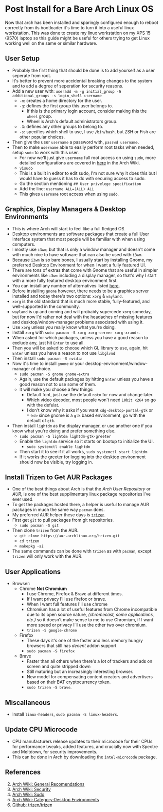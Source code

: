Post Install for a Bare Arch Linux OS
=====================================

Now that arch has been installed and sparingly configured enough to reboot correctly from its bootloader it's time to turn it into a useful linux workstation. This was done to create my linux workstation on my XPS 15 (9570) laptop so this guide might be useful for others trying to get Linux working well on the same or similar hardware.


User Setup
----------

* Probably the first thing that should be done is to add yourself as a user seperate from root.
* It's better to prevent more accidental breaking changes to the system and to add a degree of seperation for security reasons.
* Add a new user with: `useradd -m -g initial_group -G additional_groups -s login_shell username`
    * `-m`: creates a home directory for the user.
    * `-g`: defines the first group this user belongs to.
        * If this is the primary login account, consider making this the `wheel` group.
        * Wheel is Arch's default administrators group.
    * `-G`: defines any other groups to belong to.
    * `-s`: specifies which shell to use, I use `/bin/bash`, but ZSH or Fish are other popular choices.
* Then give the user `username` a password with, `passwd username`.
* Then to make `username` able to easily perform root tasks when needed, setup `sudo` to work with this user.
    * For now we'll just give `username` full root access on using `sudo`, more detailed configurations are covered in [here][04] in the Arch Wiki.
    * `visudo`
    * This is a built in editor to edit sudo, I'm not sure why it does this but I would have to guess it has to do with securing access to sudo.
    * Go the section mentioning `## User privelege specification`
    * Add the line: `username ALL=(ALL) ALL`
    * This gives `username` root access when using `sudo`.


Graphics, Display Managers & Desktop Environments
-------------------------------------------------

* This is where Arch will start to feel like a full fledged OS.
* Desktop environments are software packages that create a full User Interface system that most people will be familiar with when using computers.
* I mostly use `i3wm`, but that is only a window manager and doesn't come with much nice to have software that can also be used with `i3wm`.
* Because `i3wm` is so bare bones, I usually start by installing Gnome, my preferred Desktop Environment for when I want a fully featured UI.
* There are tons of extras that come with Gnome that are useful in simpler environments like `i3wm` including a display manager, so that's why I start with a more fully featured desktop environment first.
* You can install any number of alternatives listed [here][05].
* Before installing `gnome` however, there needs to be a graphics server installed and today there's two options: `xorg` & `wayland`.
* `xorg` is the old standard that is much more stable, fully-featured, and well-supported in the community.
* `wayland` is up and coming and will probably supercede `xorg` someday, but for now I'd rather not deal with the headaches of missing features and desktop/window-manager problems associated with using it.
* Use `xorg` unless you really know what you're doing.
* Install `xorg` with `sudo pacman -S xorg xorg-server xorg-xrandr`.
* When asked for which packages, unless you have a good reason to exclude any, just hit `Enter` to use all.
* Then you will be asked to choose which GL library to use, again, hit `Enter` unless you have a reason to not use `libglvnd`
* Then install `sudo pacman -S nvidia`
* Now it's time to install `gnome` or your desktop-environment/window-manager of choice.
    * `sudo pacman -S gnome gnome-extra`
    * Again, use the default packages by hitting `Enter` unless you have a good reason not to use some of them.
    * It will make you choose a few things:
        * Default font, just use the default `noto` for now and change later.
        * Which video decoder, most people won't need `10bit x264` so go with the defulat.
        * I don't know why it asks if you want `xdg-desktop-portal-gtk` or `*-kde` since gnome is a `gtk` based environment, go with the default of `gtk`.
* Then install `lightdm` as the display manager, or use another one if you know what you're doing and prefer something else.
    * `sudo pacman -S lightdm lightdm-gtk-greeter`
    * Enable the `lightdm` service so it starts on bootup to initialize the UI.
        * `sudo systemctl enable lightdm`
    * Then start it to see if it all works, `sudo systemctl start lightdm`
    * If it works the greeter for logging into the desktop environment should now be visible, try logging in.



Install Trizen to Get AUR Packages
----------------------------------

* One of the best things about Arch is that the *Arch User Repository* or *AUR*, is one of the best supplimentary linux package repositories I've ever used.
* To get the packages hosted there, a helper is useful to manage AUR packages in much the same way `pacman` does.
* My preferred AUR helper these days is [`trizen`][10].
* First get `git` to pull packages from git repositories.
    * `sudo pacman -S git`
* Then clone `trizen` from the AUR.
    * `git clone https://aur.archlinux.org/trizen.git`
    * `cd trizen`
    * `makepkg -si`
* The same commands can be done with `trizen` as with `pacman`, except `trizen` will only work with the AUR.


User Applications
-----------------

* Browser:
    * Chrome **Not Chromium**
        * I use Chrome, Firefox & Brave at different times.
        * If I want privacy I'll use firefox or brave.
        * When I want full features I'll use chrome
        * Chromium has a lot of useful features from Chrome incompatible due to its open source nature, *(chromecast, some applications, etc.)* so it doesn't make sense to me to use Chromium, if I want more speed or privacy I'll use the other two over chromium.
        * `trizen -S google-chrome`
    * Firefox
      * These days it's one of the faster and less memory hungry browsers that still has *decent* addon support
      * `sudo pacman -S firefox`
    * Brave
      * Faster than all others when there's a lot of trackers and ads on screen and quite stripped down
      * Still maturing but an increasingly interesting browser.
      * New model for compensating content creators and advertisers based on their BAT cryptocurrency token.
      * `sudo trizen -S brave`.
      


Miscallaneous
-------------

* Install `linux-headers`, `sudo pacman -S linux-headers`.


Update CPU Microcode
--------------------

* CPU manufacturers release updates to their microcode for their CPUs for performance tweaks, added features, and crucially now with Spectre and Meltdown, for security improvements.
* This can be done in Arch by downloading the `intel-microcode` package.


References
----------
[02]: https://wiki.archlinux.org/index.php/General_recommendations "Arch Wiki: General Recomendations"
[03]: https://wiki.archlinux.org/index.php/Security "Arch Wiki: Security"
[04]: https://wiki.archlinux.org/index.php/Sudo "Arch Wiki: Sudo"
[05]: https://wiki.archlinux.org/index.php/Category:Desktop_environments "Arch Wiki: Category:Desktop Environments"
[10]: https://github.com/trizen/trizen "Github: trizen/trizen"

2. [Arch Wiki: General Recomendations][02]
3. [Arch Wiki: Security][03]
4. [Arch Wiki: Sudo][04]
5. [Arch Wiki: Category:Desktop Environments][05]
10. [Github: trizen/trizen][10]

